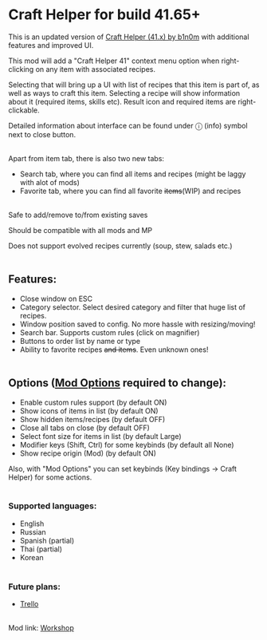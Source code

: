 # Craft Helper for build 41.65+

This is an updated version of [Craft Helper (41.x) by b1n0m](https://steamcommunity.com/sharedfiles/filedetails/?id=2186592938) with additional features and improved UI.

This mod will add a "Craft Helper 41" context menu option when right-clicking on any item with associated recipes.

Selecting that will bring up a UI with list of recipes that this item is part of, as well as ways to craft this item.
Selecting a recipe will show information about it (required items, skills etc).
Result icon and required items are right-clickable.

Detailed information about interface can be found under ⓘ (info) symbol next to close button.
<br/><br/>

Apart from item tab, there is also two new tabs:

- Search tab, where you can find all items and recipes (might be laggy with alot of mods)
- Favorite tab, where you can find all favorite ~~items~~(WIP) and recipes
  <br/><br/>

Safe to add/remove to/from existing saves

Should be compatible with all mods and MP

Does not support evolved recipes currently (soup, stew, salads etc.)
<br/><br/>

## Features:

- Close window on ESC
- Category selector. Select desired category and filter that huge list of recipes.
- Window position saved to config. No more hassle with resizing/moving!
- Search bar. Supports custom rules (click on magnifier)
- Buttons to order list by name or type
- Ability to favorite recipes ~~and items~~. Even unknown ones!
  <br/><br/>

## Options ([Mod Options](https://steamcommunity.com/workshop/filedetails/?id=2169435993) required to change):

- Enable custom rules support (by default ON)
- Show icons of items in list (by default ON)
- Show hidden items/recipes (by default OFF)
- Close all tabs on close (by default OFF)
- Select font size for items in list (by default Large)
- Modifier keys (Shift, Ctrl) for some keybinds (by default all None)
- Show recipe origin (Mod) (by default ON)

Also, with "Mod Options" you can set keybinds (Key bindings -> Craft Helper) for some actions.
<br/><br/>

### Supported languages:

- English
- Russian
- Spanish (partial)
- Thai (partial)
- Korean
  <br/><br/>

### Future plans:

- [Trello](https://trello.com/b/KmLQqo32/craft-helper-continued)
  <br/><br/>

Mod link: [Workshop](https://steamcommunity.com/sharedfiles/filedetails/?id=2787291513)

